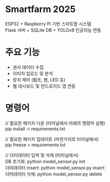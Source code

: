 # Smartfarm 2025

ESP32 + Raspberry Pi 기반 스마트팜 시스템  
Flask 서버 + SQLite DB + YOLOv8 인공지능 연동

# 주요 기능
- 센서 데이터 수집
- 이미지 업로드 및 분석
- 장치 제어 (펌프, 팬, LED 등)
- 웹 대시보드 및 안드로이드 앱 연동

# 명령어
// 필요한 패키지 다운 (터미널에서 아래의 명령어 실행)  
pip install -r requirements.txt

// 필요한 패키지 업데이트 (마찬가지로 터미널에서)  
pip freeze > requirements.txt

// 더미데이터 입력 및 삭제 (터미널에서)  
DB 초기화: python model_sensor.py init  
더미데이터 insert: python model_sensor.py insert  
더미데이터 삭제: python model_sensor.py delete